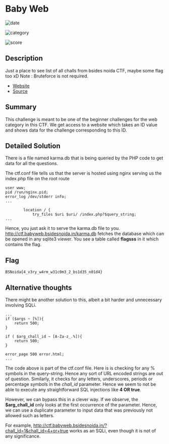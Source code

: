 # Baby Web

![date](https://img.shields.io/badge/date-07.08.2021-brightgreen.svg)  

![category](https://img.shields.io/badge/category-web-red.svg)

![score](https://img.shields.io/badge/score-420-blue.svg)

## Description

Just a place to see list of all challs from bsides noida CTF, maybe some flag too xD
Note : Bruteforce is not required.

- [Website](http://ctf.babyweb.bsidesnoida.in/)
- [Source](https://storage.googleapis.com/noida_ctf/Web/baby_web.zip)

## Summary
This challenge is meant to be one of the beginner challenges for the web category in this CTF.
We get access to a website which takes an ID value and shows data for the challenge corresponding to this ID.

## Detailed Solution
There is a file named karma.db that is being queried by the PHP code to get data for all the questions.

The ctf.conf file tells us that the server is hosted using nginx serving us the index.php file on the root route

```
user www;
pid /run/nginx.pid;
error_log /dev/stderr info;
...

		location / {
            try_files $uri $uri/ /index.php?$query_string;
...
```

Hence, you just ask it to serve the karma.db file to you.
http://ctf.babyweb.bsidesnoida.in/karma.db fetches the database which can be opened in any sqlite3 viewer. You see a table called **flagsss** in it which contains the flag.

## Flag
```
BSNoida{4_v3ry_w4rm_w31c0m3_2_bs1d35_n01d4}
```

## Alternative thoughts
There might be another solution to this, albeit a bit harder and unnecessary involving SQLi.
```
...
if ($args ~ [%]){
    return 500;
}

if ( $arg_chall_id ~ [A-Za-z_.%]){
    return 500;
}

error_page 500 error.html;
...
```
The code above is part of the ctf.conf file. Here is is checking for any % symbols in the query-string. Hence any sort of URL encoded strings are out of question. Similarly, it checks for any letters, underscores, periods or percentage symbols in the *chall_id* parameter. Hence we seem to not be able to execute any straightforward SQL injections like **4 OR true**.

However, we can bypass this in a clever way. If we observe, the **$arg_chall_id** only looks at the first occurrence of the parameter. Hence, we can use a duplicate parameter to input data that was previously not allowed such as letters.

For example, http://ctf.babyweb.bsidesnoida.in/?chall_id=1&chall_id=4+or+true works as an SQLi, even though it is not of any significance.

